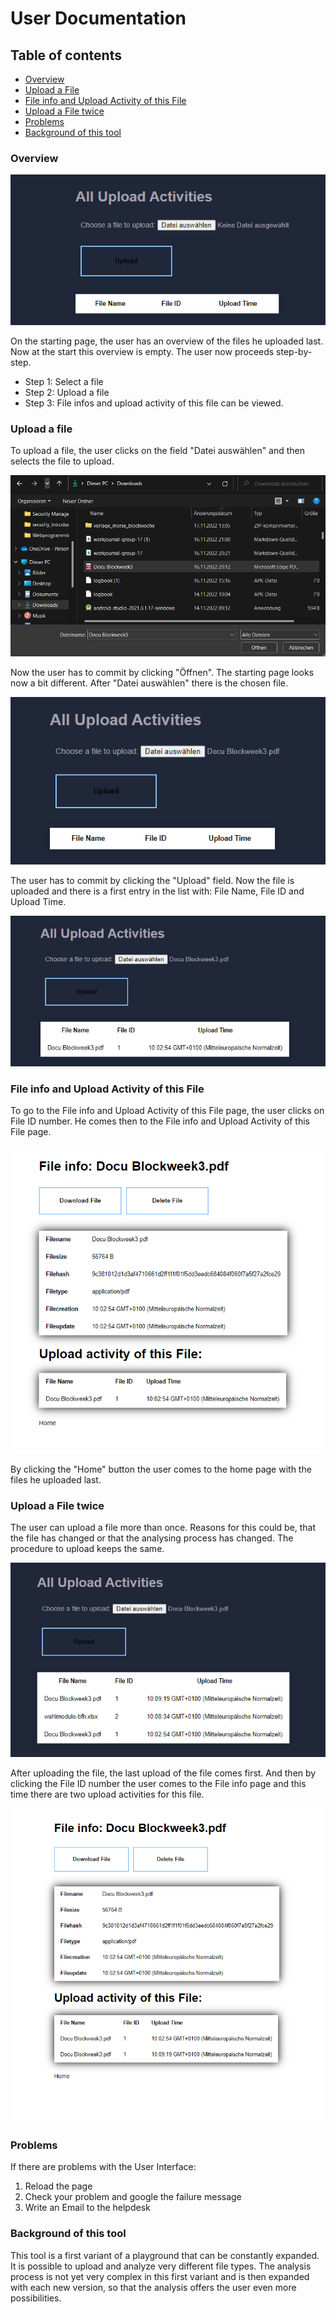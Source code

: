 # User Documentation

## Table of contents
- [Overview](#overview)
- [Upload a File](#upload-a-file)
- [File info and Upload Activity of this File](#file-info-and-upload-activity-of-this-file)
- [Upload a File twice](#upload-a-file-twice)
- [Problems](#problems)
- [Background of this tool](#background-of-this-tool)



### Overview

![overview.png](src/overview.png)



On the starting page, the user has an overview of the files he uploaded last. Now at the start this overview is empty. 
The user now proceeds step-by-step. 
- Step 1: Select a file
- Step 2: Upload a file
- Step 3: File infos and upload activity of this file can be viewed.




### Upload a file


To upload a file, the user clicks on the field "Datei auswählen" and then selects the file to upload.

![search_file.png](src/search_file.png)

Now the user has to commit by clicking "Öffnen". The starting page looks now a bit different. After "Datei auswählen" 
there is the chosen file.

![upload1.png](src/upload1.png)

The user has to commit by clicking the "Upload" field.
Now the file is uploaded and there is a first entry in the list with: File Name, File ID and Upload Time.

![uploaded_file.png](src/uploaded_file.png)



### File info and Upload Activity of this File

To go to the File info and Upload Activity of this File page, the user clicks on File ID number. He comes then to the
File info and Upload Activity of this File page.

![fileinfo.png](src/fileinfo.png)

By clicking the "Home" button the user comes to the home page with the files he uploaded last.


### Upload a File twice

The user can upload a file more than once. Reasons for this could be, that the file has changed or that 
the analysing process has changed. The procedure to upload keeps the same.

![upload_twice.png](src/upload_twice.png)

After uploading the file, the last upload of the file comes first. And then by clicking the File ID number the user 
comes to the File info page and this time there are two upload activities for this file.

![fileinfo_twice.png](src/fileinfo_twice.png)


### Problems

If there are problems with the User Interface:
1. Reload the page
2. Check your problem and google the failure message
3. Write an Email to the helpdesk


### Background of this tool


This tool is a first variant of a playground that can be constantly expanded. It is possible to upload 
and analyze very different file types. The analysis process is not yet very complex in this first variant and 
is then expanded with each new version, so that the analysis offers the user even more possibilities.
